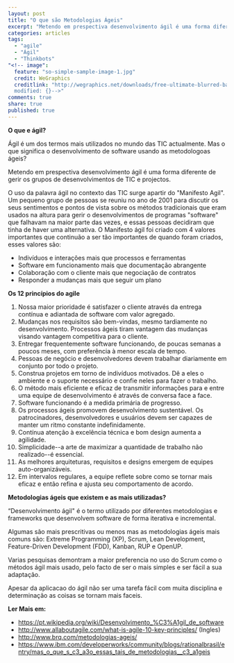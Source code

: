 ```yaml
---
layout: post
title: "O que são Metodologias Ágeis"
excerpt: "Metendo em prespectiva desenvolvimento ágil é uma forma diferente de gerir os grupos de desenvolvimentos de TIC e projectos."
categories: articles
tags: 
  - "agile"
  - "Ágil"
  - "Thinkbots"
"<!-- image": 
  feature: "so-simple-sample-image-1.jpg"
  credit: WeGraphics
  creditlink: "http://wegraphics.net/downloads/free-ultimate-blurred-background-pack/ 
  modified: {}-->"
comments: true
share: true
published: true
---
```


**O que e ágil?** 

Ágil é um dos termos mais utilizados no mundo das TIC actualmente. Mas o que significa o desenvolvimento de software usando as metodologoas ágeis?

Metendo em prespectiva desenvolvimento ágil é uma forma diferente de gerir os grupos de desenvolvimentos de TIC e projectos.

O uso da palavra ágil no contexto das TIC surge apartir do "Manifesto Agil". Um pequeno grupo de pessoas se reuniu no ano de 2001 para discutir os seus sentimentos e pontos de vista sobre os métodos tradicionais que eram usados na altura para gerir o desenvolvimentos de programas "software" que falhavam na maior parte das vezes, e essas pessoas decidiram que tinha de haver uma alternativa. O Manifesto ágil foi criado com 4 valores importantes que continuão a ser tão importantes de quando foram criados, esses valores são:

- Indivíduos e interações mais que processos e ferramentas
- Software em funcionamento mais que documentação abrangente
- Colaboração com o cliente mais que negociação de contratos
- Responder a mudanças mais que seguir um plano


**Os 12 princípios do agile**

1. Nossa maior prioridade é satisfazer o cliente através da entrega contínua e adiantada de software com valor agregado.
2. Mudanças nos requisitos são bem-vindas, mesmo tardiamente no desenvolvimento. Processos ágeis tiram vantagem das 
mudanças visando vantagem competitiva para o cliente.
3. Entregar frequentemente software funcionando, de poucas semanas a poucos meses, com preferência à menor escala de tempo.
4. Pessoas de negócio e desenvolvedores devem trabalhar diariamente em conjunto por todo o projeto.
5. Construa projetos em torno de indivíduos motivados. Dê a eles o ambiente e o suporte necessário e confie neles para fazer o trabalho.
6. O método mais eficiente e eficaz de transmitir informações para e entre uma equipe de desenvolvimento é através de conversa face a face.
7. Software funcionando é a medida primária de progresso.
8. Os processos ágeis promovem desenvolvimento sustentável. Os patrocinadores, desenvolvedores e usuários devem ser capazes de manter um ritmo constante indefinidamente.
9. Contínua atenção à excelência técnica e bom design aumenta a agilidade.
10. Simplicidade--a arte de maximizar a quantidade de trabalho não realizado--é essencial.
11. As melhores arquiteturas, requisitos e designs emergem de equipes auto-organizáveis.
12. Em intervalos regulares, a equipe reflete sobre como se tornar mais eficaz e então refina e ajusta seu comportamento de acordo.

**Metodologias ágeis que existem e as mais utilizadas?**

“Desenvolvimento ágil" é o termo utilizado por diferentes metodologias e frameworks que desenvolvem software de forma iterativa e incremental. 

Algumas são mais prescritivas ou menos mas as metodologias ágeis mais comuns são: Extreme Programming (XP), Scrum, Lean Development, Feature-Driven Development (FDD), Kanban, RUP e OpenUP.

Varias pesquisas demontram a maior preferencia no uso do Scrum como o métodos ágil mais usado, pelo facto de ser o mais simples e ser fácil a sua adaptação. 

Apesar da aplicacao do ágil não ser uma tarefa fácil com muita disciplina e  determinação as coisas se tornam mais faceis.

**Ler Mais em:** 

- https://pt.wikipedia.org/wiki/Desenvolvimento_%C3%A1gil_de_software
- http://www.allaboutagile.com/what-is-agile-10-key-principles/ (Ingles)
- http://www.brq.com/metodologias-ageis/
- https://www.ibm.com/developerworks/community/blogs/rationalbrasil/entry/mas_o_que_s_c3_a3o_essas_tais_de_metodologias__c3_a1geis

